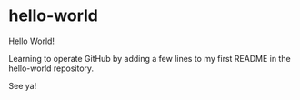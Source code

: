 hello-world
===========

Hello World!

Learning to operate GitHub by adding a few lines to my first README in the hello-world repository.

See ya!
